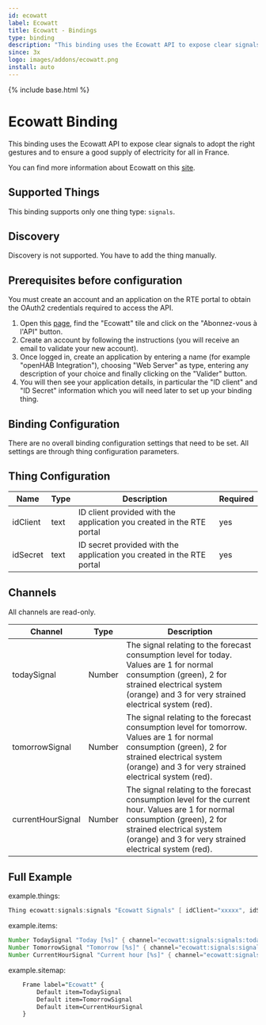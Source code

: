 ```yaml
---
id: ecowatt
label: Ecowatt
title: Ecowatt - Bindings
type: binding
description: "This binding uses the Ecowatt API to expose clear signals to adopt the right gestures and to ensure a good supply of electricity for all in France."
since: 3x
logo: images/addons/ecowatt.png
install: auto
---
```


<!-- Attention authors: Do not edit directly. Please add your changes to the appropriate source repository -->

{% include base.html %}

# Ecowatt Binding

This binding uses the Ecowatt API to expose clear signals to adopt the right gestures and to ensure a good supply of electricity for all in France.

You can find more information about Ecowatt on this [site](https://www.monecowatt.fr).

## Supported Things

This binding supports only one thing type: `signals`.

## Discovery

Discovery is not supported.
You have to add the thing manually.

## Prerequisites before configuration

You must create an account and an application on the RTE portal to obtain the OAuth2 credentials required to access the API.

1. Open this [page](https://data.rte-france.com/catalog/-/api/consumption/Ecowatt/v4.0), find the "Ecowatt" tile and click on the "Abonnez-vous à l'API" button.
1. Create an account by following the instructions (you will receive an email to validate your new account).
1. Once logged in, create an application by entering a name (for example "openHAB Integration"), choosing "Web Server" as type, entering any description of your choice and finally clicking on the "Valider" button.
1. You will then see your application details, in particular the "ID client" and "ID Secret" information which you will need later to set up your binding thing.

## Binding Configuration

There are no overall binding configuration settings that need to be set.
All settings are through thing configuration parameters.

## Thing Configuration

| Name      | Type    | Description                                                           | Required |
|-----------|---------|-----------------------------------------------------------------------|----------|
| idClient  | text    | ID client provided with the application you created in the RTE portal | yes      |
| idSecret  | text    | ID secret provided with the application you created in the RTE portal | yes      |

## Channels

All channels are read-only.

| Channel           | Type   | Description                                                      |
|-------------------|--------|------------------------------------------------------------------|
| todaySignal       | Number | The signal relating to the forecast consumption level for today. Values are 1 for normal consumption (green), 2 for strained electrical system (orange) and 3 for very strained electrical system (red). |
| tomorrowSignal    | Number | The signal relating to the forecast consumption level for tomorrow. Values are 1 for normal consumption (green), 2 for strained electrical system (orange) and 3 for very strained electrical system (red). |
| currentHourSignal | Number | The signal relating to the forecast consumption level for the current hour. Values are 1 for normal consumption (green), 2 for strained electrical system (orange) and 3 for very strained electrical system (red). |

## Full Example

example.things:

```java
Thing ecowatt:signals:signals "Ecowatt Signals" [ idClient="xxxxx", idSecret="yyyyy"]
```

example.items:

```java
Number TodaySignal "Today [%s]" { channel="ecowatt:signals:signals:todaySignal" }
Number TomorrowSignal "Tomorrow [%s]" { channel="ecowatt:signals:signals:tomorrowSignal" }
Number CurrentHourSignal "Current hour [%s]" { channel="ecowatt:signals:signals:currentHourSignal" }
```

example.sitemap:

```perl
    Frame label="Ecowatt" {
        Default item=TodaySignal
        Default item=TomorrowSignal
        Default item=CurrentHourSignal
    }
```
